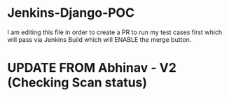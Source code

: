 # Jenkins-Django-POC
I am editing this file in order to create a PR to run my test cases first which will pass via Jenkins Build which will ENABLE the merge button.
<br>

# UPDATE FROM Abhinav - V2 (Checking Scan status)
